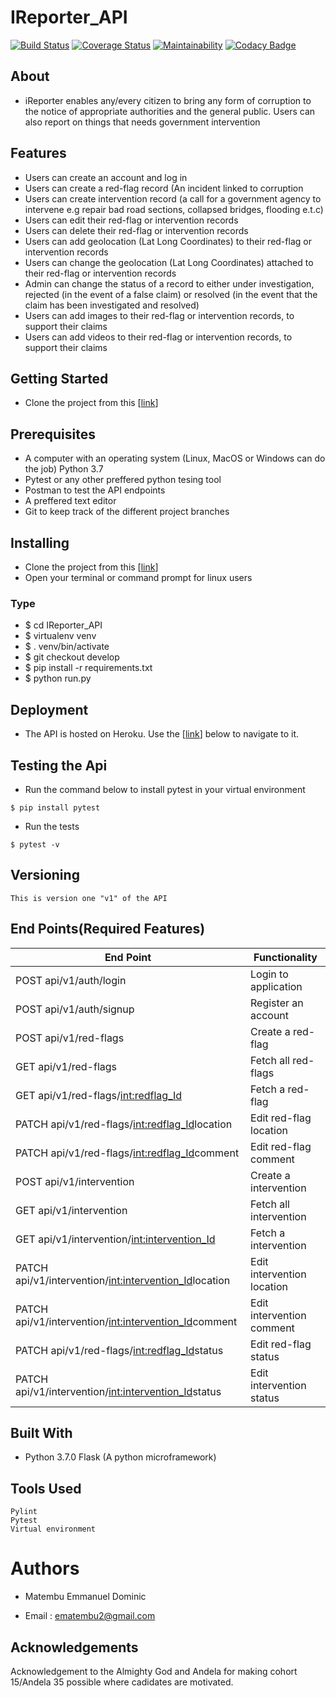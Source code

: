 # IReporter_API

[![Build Status](https://travis-ci.org/ManuselDominic/IReporter_API.svg?branch=develop)](https://travis-ci.org/ManuelDominic/IReporter_API) [![Coverage Status](https://coveralls.io/repos/github/ManuelDominic/IReporter_API/badge.svg?branch=develop)](https://coveralls.io/github/ManuelDominic/IReporter_API?branch=develop) [![Maintainability](https://api.codeclimate.com/v1/badges/b1d60dcdfe7abdbbfdd6/maintainability)](https://codeclimate.com/github/ManuelDominic/IReporter_API/maintainability) [![Codacy Badge](https://api.codacy.com/project/badge/Grade/50263e1fad074ebb8f914be692d1fadc)](https://www.codacy.com/app/ManuelDominic/IReporter_API?utm_source=github.com&amp;utm_medium=referral&amp;utm_content=ManuelDominic/IReporter_API&amp;utm_campaign=Badge_Grade)

## About
- iReporter enables any/every citizen to bring any form of corruption to the notice of appropriate authorities and the general public. Users can also report on things that needs government intervention

## Features
- Users can create an account and log in
- Users can create a red-flag record (An incident linked to corruption
- Users can create intervention record (a call for a government agency to intervene e.g repair bad road sections, collapsed bridges, flooding e.t.c)
- Users can edit their red-flag or intervention records
- Users can delete their red-flag or intervention records
- Users can add geolocation (Lat Long Coordinates) to their red-flag or intervention records
- Users can change the geolocation (Lat Long Coordinates) attached to their red-flag or intervention records
- Admin can change the status of a record to either under investigation, rejected (in the event of a false claim) or resolved (in the event that the claim has been investigated and resolved)
- Users can add images to their red-flag or intervention records, to support their claims
- Users can add videos to their red-flag or intervention records, to support their claims

## Getting Started
- Clone the project from this [[link](https://github.com/ManuelDominic/IReporter_API.git)]

## Prerequisites
- A computer with an operating system (Linux, MacOS or Windows can do the job) Python 3.7
- Pytest or any other preffered python tesing tool
- Postman to test the API endpoints
- A preffered text editor
- Git to keep track of the different project branches

## Installing
- Clone the project from this [[link](https://github.com/ManuelDominic/IReporter_API.git)]
- Open your terminal or command prompt for linux users

### Type
- $ cd IReporter_API
- $ virtualenv venv
- $ . venv/bin/activate
- $ git checkout develop
- $ pip install -r requirements.txt
- $ python run.py

## Deployment
- The API is hosted on Heroku. Use the [[link](https://query-api.herokuapp.com/api/v1/)] below to navigate to it.

## Testing the Api
- Run the command below to install pytest in your virtual environment
```
$ pip install pytest
```
- Run the tests
```
$ pytest -v
```

## Versioning
```
This is version one "v1" of the API
```
## End Points(Required Features)
|                   End Point                                  |           Functionality          |
|  ------------------------------------------------------------|-------------------------------
|    POST   api/v1/auth/login                                  |    Login to application          |
|    POST   api/v1/auth/signup                                 |    Register an account           |
|    POST   api/v1/red-flags                                   |    Create a red-flag             |
|    GET    api/v1/red-flags                                   |    Fetch all red-flags           |
|    GET    api/v1/red-flags/<int:redflag_Id>                  |    Fetch a red-flag              |
|    PATCH  api/v1/red-flags/<int:redflag_Id>location          |    Edit red-flag location        |
|    PATCH  api/v1/red-flags/<int:redflag_Id>comment           |    Edit red-flag comment         |
|    POST   api/v1/intervention                                |    Create a intervention         |
|    GET    api/v1/intervention                                |    Fetch all intervention        |
|    GET    api/v1/intervention/<int:intervention_Id>          |    Fetch a intervention          |
|    PATCH  api/v1/intervention/<int:intervention_Id>location  |    Edit intervention location    |
|    PATCH  api/v1/intervention/<int:intervention_Id>comment   |    Edit intervention comment     |
|    PATCH  api/v1/red-flags/<int:redflag_Id>status            |    Edit red-flag status          |
|    PATCH  api/v1/intervention/<int:intervention_Id>status    |    Edit intervention status



## Built With
- Python 3.7.0 Flask (A python microframework)

## Tools Used
```
Pylint
Pytest
Virtual environment
```

# Authors
- Matembu Emmanuel Dominic

- Email : ematembu2@gmail.com

## Acknowledgements
Acknowledgement to the Almighty God and Andela for making cohort 15/Andela 35 possible where cadidates are motivated.
